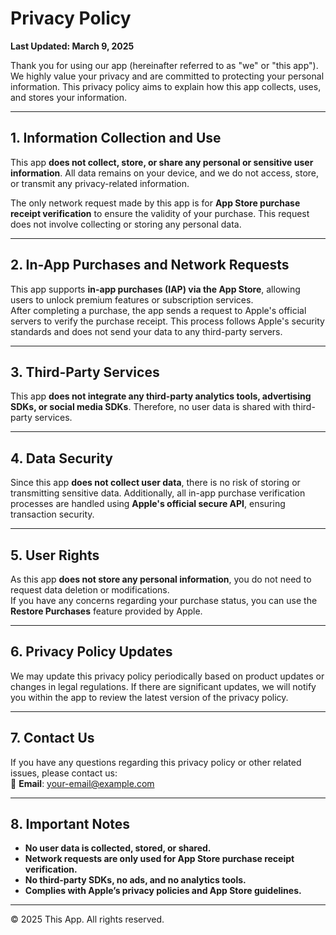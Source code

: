 # Privacy Policy

**Last Updated: March 9, 2025**  

Thank you for using our app (hereinafter referred to as "we" or "this app"). We highly value your privacy and are committed to protecting your personal information. This privacy policy aims to explain how this app collects, uses, and stores your information.  

---

## 1. Information Collection and Use
This app **does not collect, store, or share any personal or sensitive user information**. All data remains on your device, and we do not access, store, or transmit any privacy-related information.  

The only network request made by this app is for **App Store purchase receipt verification** to ensure the validity of your purchase. This request does not involve collecting or storing any personal data.

---

## 2. In-App Purchases and Network Requests
This app supports **in-app purchases (IAP) via the App Store**, allowing users to unlock premium features or subscription services.  
After completing a purchase, the app sends a request to Apple's official servers to verify the purchase receipt. This process follows Apple's security standards and does not send your data to any third-party servers.

---

## 3. Third-Party Services
This app **does not integrate any third-party analytics tools, advertising SDKs, or social media SDKs**. Therefore, no user data is shared with third-party services.

---

## 4. Data Security
Since this app **does not collect user data**, there is no risk of storing or transmitting sensitive data. Additionally, all in-app purchase verification processes are handled using **Apple's official secure API**, ensuring transaction security.

---

## 5. User Rights
As this app **does not store any personal information**, you do not need to request data deletion or modifications.  
If you have any concerns regarding your purchase status, you can use the **Restore Purchases** feature provided by Apple.

---

## 6. Privacy Policy Updates
We may update this privacy policy periodically based on product updates or changes in legal regulations. If there are significant updates, we will notify you within the app to review the latest version of the privacy policy.  

---

## 7. Contact Us
If you have any questions regarding this privacy policy or other related issues, please contact us:  
📧 **Email**: your-email@example.com

---

## 8. Important Notes
- **No user data is collected, stored, or shared.**
- **Network requests are only used for App Store purchase receipt verification.**
- **No third-party SDKs, no ads, and no analytics tools.**
- **Complies with Apple’s privacy policies and App Store guidelines.**

---
© 2025 This App. All rights reserved.
